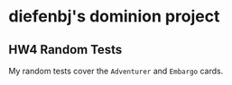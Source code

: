 # diefenbj's dominion project

## HW4 Random Tests
My random tests cover the `Adventurer` and `Embargo` cards.

